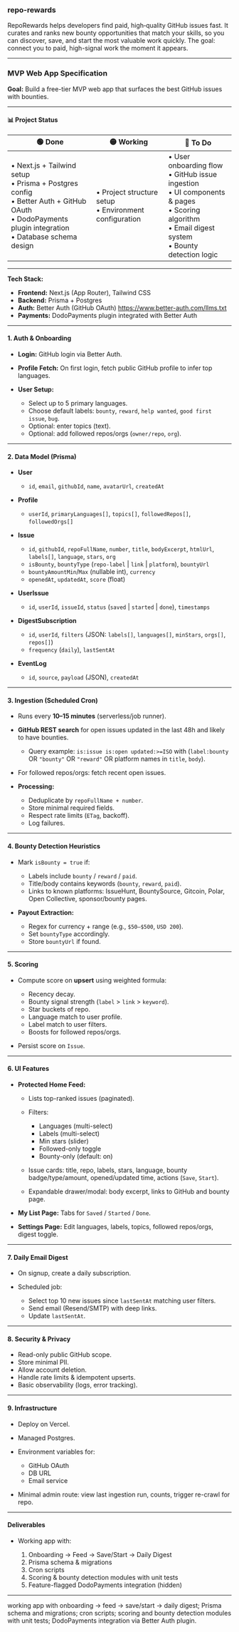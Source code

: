 ### repo-rewards
RepoRewards helps developers find paid, high‑quality GitHub issues fast. It curates and ranks new bounty opportunities that match your skills, so you can discover, save, and start the most valuable work quickly. The goal: connect you to paid, high-signal work the moment it appears.


---

### MVP Web App Specification

**Goal:** Build a free-tier MVP web app that surfaces the best GitHub issues with bounties.

---

#### 📊 Project Status

| 🟢 Done | 🟡 Working | 🔴 To Do |
|----------|------------|-----------|
| • Next.js + Tailwind setup<br>• Prisma + Postgres config<br>• Better Auth + GitHub OAuth<br>• DodoPayments plugin integration<br>• Database schema design | • Project structure setup<br>• Environment configuration | • User onboarding flow<br>• GitHub issue ingestion<br>• UI components & pages<br>• Scoring algorithm<br>• Email digest system<br>• Bounty detection logic |

---

**Tech Stack:**

* **Frontend:** Next.js (App Router), Tailwind CSS
* **Backend:** Prisma + Postgres
* **Auth:** Better Auth (GitHub OAuth) https://www.better-auth.com/llms.txt
* **Payments:** DodoPayments plugin integrated with Better Auth

---

#### 1. Auth & Onboarding

* **Login:** GitHub login via Better Auth.
* **Profile Fetch:** On first login, fetch public GitHub profile to infer top languages.
* **User Setup:**

  * Select up to 5 primary languages.
  * Choose default labels: `bounty`, `reward`, `help wanted`, `good first issue`, `bug`.
  * Optional: enter topics (text).
  * Optional: add followed repos/orgs (`owner/repo`, `org`).

---

#### 2. Data Model (Prisma)

* **User**

  * `id`, `email`, `githubId`, `name`, `avatarUrl`, `createdAt`
* **Profile**

  * `userId`, `primaryLanguages[]`, `topics[]`, `followedRepos[]`, `followedOrgs[]`
* **Issue**

  * `id`, `githubId`, `repoFullName`, `number`, `title`, `bodyExcerpt`, `htmlUrl`, `labels[]`, `language`, `stars`, `org`
  * `isBounty`, `bountyType` (`repo-label` | `link` | `platform`), `bountyUrl`
  * `bountyAmountMin`/`Max` (nullable int), `currency`
  * `openedAt`, `updatedAt`, `score` (float)
* **UserIssue**

  * `id`, `userId`, `issueId`, `status` (`saved` | `started` | `done`), `timestamps`
* **DigestSubscription**

  * `id`, `userId`, `filters` (JSON: `labels[]`, `languages[]`, `minStars`, `orgs[]`, `repos[]`)
  * `frequency` (`daily`), `lastSentAt`
* **EventLog**

  * `id`, `source`, `payload` (JSON), `createdAt`

---

#### 3. Ingestion (Scheduled Cron)

* Runs every **10–15 minutes** (serverless/job runner).
* **GitHub REST search** for open issues updated in the last 48h and likely to have bounties.

  * Query example: `is:issue is:open updated:>=ISO` with (`label:bounty` OR `"bounty"` OR `"reward"` OR platform names in `title`, `body`).
* For followed repos/orgs: fetch recent open issues.
* **Processing:**

  * Deduplicate by `repoFullName + number`.
  * Store minimal required fields.
  * Respect rate limits (`ETag`, backoff).
  * Log failures.

---

#### 4. Bounty Detection Heuristics

* Mark `isBounty = true` if:

  * Labels include `bounty` / `reward` / `paid`.
  * Title/body contains keywords (`bounty`, `reward`, `paid`).
  * Links to known platforms: IssueHunt, BountySource, Gitcoin, Polar, Open Collective, sponsor/bounty pages.
* **Payout Extraction:**

  * Regex for currency + range (e.g., `$50–$500`, `USD 200`).
  * Set `bountyType` accordingly.
  * Store `bountyUrl` if found.

---

#### 5. Scoring

* Compute score on **upsert** using weighted formula:

  * Recency decay.
  * Bounty signal strength (`label` > `link` > `keyword`).
  * Star buckets of repo.
  * Language match to user profile.
  * Label match to user filters.
  * Boosts for followed repos/orgs.
* Persist score on `Issue`.

---

#### 6. UI Features

* **Protected Home Feed:**

  * Lists top-ranked issues (paginated).
  * Filters:

    * Languages (multi-select)
    * Labels (multi-select)
    * Min stars (slider)
    * Followed-only toggle
    * Bounty-only (default: on)
  * Issue cards: title, repo, labels, stars, language, bounty badge/type/amount, opened/updated time, actions (`Save`, `Start`).
  * Expandable drawer/modal: body excerpt, links to GitHub and bounty page.

* **My List Page:** Tabs for `Saved` / `Started` / `Done`.

* **Settings Page:** Edit languages, labels, topics, followed repos/orgs, digest toggle.

---

#### 7. Daily Email Digest

* On signup, create a daily subscription.
* Scheduled job:

  * Select top 10 new issues since `lastSentAt` matching user filters.
  * Send email (Resend/SMTP) with deep links.
  * Update `lastSentAt`.

---

#### 8. Security & Privacy

* Read-only public GitHub scope.
* Store minimal PII.
* Allow account deletion.
* Handle rate limits & idempotent upserts.
* Basic observability (logs, error tracking).

---

#### 9. Infrastructure

* Deploy on Vercel.
* Managed Postgres.
* Environment variables for:

  * GitHub OAuth
  * DB URL
  * Email service
* Minimal admin route: view last ingestion run, counts, trigger re-crawl for repo.

---

#### Deliverables

* Working app with:

  1. Onboarding → Feed → Save/Start → Daily Digest
  2. Prisma schema & migrations
  3. Cron scripts
  4. Scoring & bounty detection modules with unit tests
  5. Feature-flagged DodoPayments integration (hidden)

---


working app with onboarding → feed → save/start → daily digest; Prisma schema and migrations; cron scripts; scoring and bounty detection modules with unit tests; DodoPayments integration via Better Auth plugin.
